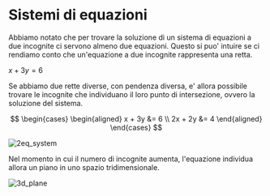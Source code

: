 # Sistemi di equazioni  

Abbiamo notato che per trovare la soluzione di un sistema di equazioni a due incognite ci servono almeno due equazioni. Questo si puo' intuire se ci rendiamo conto che un'equazione a due incognite rappresenta una retta.  

$x + 3y = 6$  

Se abbiamo due rette diverse, con pendenza diversa, e' allora possibile trovare le incognite che individuano il loro punto di intersezione, ovvero la soluzione del sistema.    

$$
\begin{cases}
  \begin{aligned}
    x + 3y &= 6 \\
    2x + 2y &= 4
  \end{aligned}
\end{cases}
$$

![2eq_system](https://github.com/dennyb87/elettrotecnica-serale/assets/7195133/5d1e7084-6e0b-4d44-aba2-786e31755b92)  

Nel momento in cui il numero di incognite aumenta, l'equazione individua allora un piano in uno spazio tridimensionale.  

![3d_plane](https://github.com/dennyb87/elettrotecnica-serale/assets/7195133/ce82f6d6-cebb-4bcb-99b3-4eeeadcc318f)  
